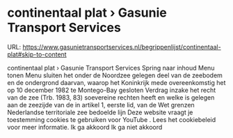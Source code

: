 # continentaal plat › Gasunie Transport Services

URL: https://www.gasunietransportservices.nl/begrippenlijst/continentaal-plat#skip-to-content

continentaal plat › Gasunie Transport Services
Spring naar inhoud
Menu tonen
Menu sluiten
het onder de Noordzee gelegen deel van de zeebodem en de ondergrond daarvan, waarop het Koninkrijk mede overeenkomstig het op 10 december 1982 te Montego-Bay gesloten Verdrag inzake het recht van de zee (Trb. 1983, 83) soevereine rechten heeft en welke is gelegen aan de zeezijde van de in artikel 1, eerste lid, van de Wet grenzen Nederlandse territoriale zee bedoelde lijn
Deze website vraagt je toestemming cookies te gebruiken voor
YouTube
. Lees het
cookiebeleid
voor meer informatie.
Ik ga akkoord
Ik ga niet akkoord
